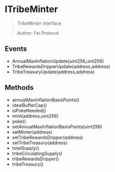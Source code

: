 # ITribeMinter

> TribeMinter interface
> 
> Author: Fei Protocol

## Events


 - AnnualMaxInflationUpdate(uint256,uint256)
 - TribeRewardsDripperUpdate(address,address)
 - TribeTreasuryUpdate(address,address)

## Methods


 - annualMaxInflationBasisPoints()
 - idealBufferCap()
 - isPokeNeeded()
 - mint(address,uint256)
 - poke()
 - setAnnualMaxInflationBasisPoints(uint256)
 - setMinter(address)
 - setTribeRewardsDripper(address)
 - setTribeTreasury(address)
 - totalSupply()
 - tribeCirculatingSupply()
 - tribeRewardsDripper()
 - tribeTreasury()
